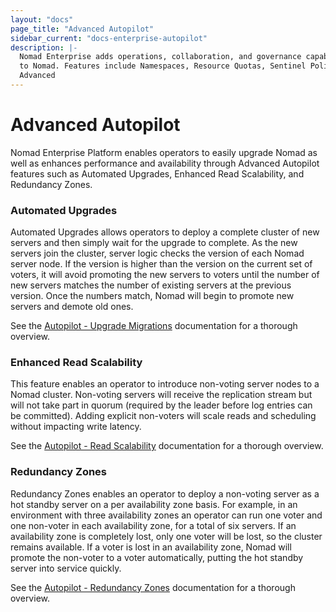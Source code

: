 ```yaml
---
layout: "docs"
page_title: "Advanced Autopilot"
sidebar_current: "docs-enterprise-autopilot"
description: |-
  Nomad Enterprise adds operations, collaboration, and governance capabilities
  to Nomad. Features include Namespaces, Resource Quotas, Sentinel Policies, and
  Advanced
---
```


# Advanced Autopilot

Nomad Enterprise Platform enables operators to easily upgrade Nomad as well as
enhances performance and availability through Advanced Autopilot features such
as Automated Upgrades, Enhanced Read Scalability, and Redundancy Zones.

### Automated Upgrades

Automated Upgrades allows operators to deploy a complete cluster of new servers
and then simply wait for the upgrade to complete. As the new servers join the
cluster, server logic checks the version of each Nomad server node. If the
version is higher than the version on the current set of voters, it will avoid
promoting the new servers to voters until the number of new servers matches the
number of existing servers at the previous version. Once the numbers match,
Nomad will begin to promote new servers and demote old ones.

See the [Autopilot - Upgrade Migrations](/guides/operations/autopilot.html#upgrade-migrations) documentation
for a thorough overview.

### Enhanced Read Scalability

This feature enables an operator to introduce non-voting server nodes to a Nomad
cluster. Non-voting servers will receive the replication stream but will not
take part in quorum (required by the leader before log entries can be
committed). Adding explicit non-voters will scale reads and scheduling without
impacting write latency.

See the [Autopilot - Read Scalability](/guides/operations/autopilot.html#server-read-and-scheduling-scaling) documentation for a thorough overview.

### Redundancy Zones

Redundancy Zones enables an operator to deploy a non-voting server as a hot
standby server on a per availability zone basis. For example, in an environment
with three availability zones an operator can run one voter and one non-voter in
each availability zone, for a total of six servers. If an availability zone is
completely lost, only one voter will be lost, so the cluster remains available.
If a voter is lost in an availability zone, Nomad will promote the non-voter to
a voter automatically, putting the hot standby server into service quickly.

See the [Autopilot - Redundancy Zones](/guides/operations/autopilot.html#redundancy-zones) documentation for a thorough overview.
